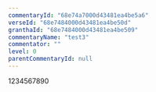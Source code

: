 ```yaml
---
commentaryId: "68e74a7000d43481ea4be5a6"
verseId: "68e7484000d43481ea4be50d"
granthaId: "68e7484000d43481ea4be509"
commentaryName: "test3"
commentator: ""
level: 0
parentCommentaryId: null
---
```


1234567890
